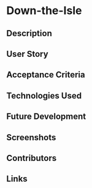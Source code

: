 # Down-the-Isle

## Description 

## User Story

## Acceptance Criteria

## Technologies Used

## Future Development 

## Screenshots

## Contributors 

## Links 


